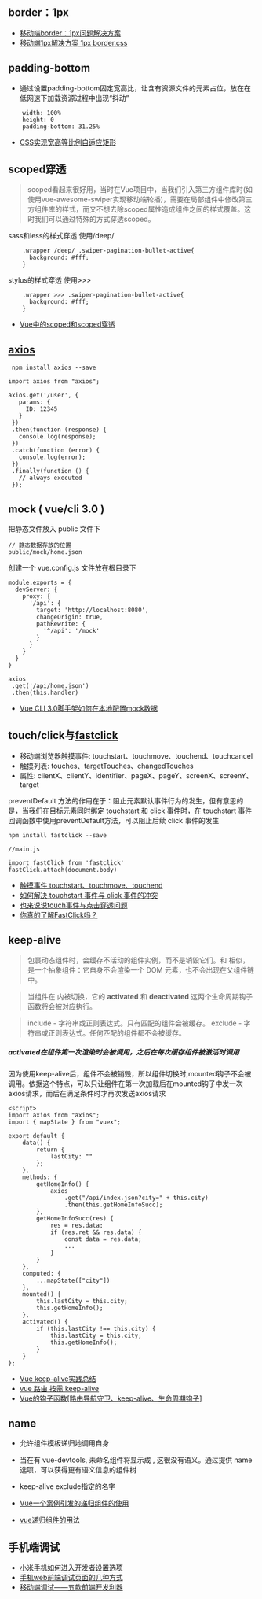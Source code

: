## border：1px

- [移动端border：1px问题解决方案](https://www.cnblogs.com/yaokunlun/p/6545393.html)
- [移动端1px解决方案 1px border.css](https://blog.csdn.net/qq_36407748/article/details/80958774)



## padding-bottom

- 通过设置padding-bottom固定宽高比，让含有资源文件的元素占位，放在在低网速下加载资源过程中出现“抖动”

```
    width: 100%
    height: 0
    padding-bottom: 31.25%
```

- [CSS实现宽高等比例自适应矩形](https://juejin.im/post/5b0784566fb9a07abd0e14ae)

## scoped穿透

> scoped看起来很好用，当时在Vue项目中，当我们引入第三方组件库时(如使用vue-awesome-swiper实现移动端轮播)，需要在局部组件中修改第三方组件库的样式，而又不想去除scoped属性造成组件之间的样式覆盖。这时我们可以通过特殊的方式穿透scoped。


sass和less的样式穿透 使用/deep/

```
    .wrapper /deep/ .swiper-pagination-bullet-active{
      background: #fff;
    }
```

stylus的样式穿透 使用>>>

```
    .wrapper >>> .swiper-pagination-bullet-active{
      background: #fff;
    }
```

- [Vue中的scoped和scoped穿透](https://segmentfault.com/a/1190000015932467)


## [axios](https://github.com/axios/axios)

```
 npm install axios --save
 ```
 
 ```
 import axios from "axios";

axios.get('/user', {
    params: {
      ID: 12345
    }
  })
  .then(function (response) {
    console.log(response);
  })
  .catch(function (error) {
    console.log(error);
  })
  .finally(function () {
    // always executed
  });  

```
 
 
 ## mock ( vue/cli 3.0 )
 
 把静态文件放入 public 文件下
 
 ```
 // 静态数据存放的位置
public/mock/home.json
```

创建一个 vue.config.js 文件放在根目录下

```
module.exports = {
  devServer: {
    proxy: {
      '/api': {
        target: 'http://localhost:8080',
        changeOrigin: true,
        pathRewrite: {
          '^/api': '/mock'
        }
      }
    }
  }
}
```

```
axios
 .get('/api/home.json')
 .then(this.handler)
```

- [Vue CLI 3.0脚手架如何在本地配置mock数据](https://blog.csdn.net/qq_32135281/article/details/84312100)



## touch/click与[fastclick](https://github.com/ftlabs/fastclick)


- 移动端浏览器触摸事件: touchstart、touchmove、touchend、touchcancel
- 触摸列表: touches、targetTouches、changedTouches
- 属性: clientX、clientY、identifier、pageX、pageY、screenX、screenY、target



preventDefault 方法的作用在于：阻止元素默认事件行为的发生，但有意思的是，当我们在目标元素同时绑定 touchstart 和 click 事件时，在 touchstart 事件回调函数中使用preventDefault方法，可以阻止后续 click 事件的发生


```
npm install fastclick --save
```

```
//main.js

import fastClick from 'fastclick'
fastClick.attach(document.body)
```

- [触摸事件 touchstart、touchmove、touchend](https://blog.csdn.net/wangmx1993328/article/details/83270166) 
- [如何解决 touchstart 事件与 click 事件的冲突](https://juejin.im/post/5aa09afe51882555602077be)
- [也来说说touch事件与点击穿透问题](https://juejin.im/entry/5963383bf265da6c3a54dfa7)
- [你真的了解FastClick吗？](https://www.cnblogs.com/ylweb/p/10549040.html)


## keep-alive


> <keep-alive> 包裹动态组件时，会缓存不活动的组件实例，而不是销毁它们。和 <transition> 相似，<keep-alive> 是一个抽象组件：它自身不会渲染一个 DOM 元素，也不会出现在父组件链中。
    
    

> 当组件在 <keep-alive> 内被切换，它的 **activated** 和 **deactivated** 这两个生命周期钩子函数将会被对应执行。
    
> include - 字符串或正则表达式。只有匹配的组件会被缓存。
> exclude - 字符串或正则表达式。任何匹配的组件都不会被缓存。

##### activated在组件第一次渲染时会被调用，之后在每次缓存组件被激活时调用

因为使用keep-alive后，组件不会被销毁，所以组件切换时,mounted钩子不会被调用。依据这个特点，可以只让组件在第一次加载后在mounted钩子中发一次axios请求，而后在满足条件时才再次发送axios请求


```
<script>
import axios from "axios";
import { mapState } from "vuex";

export default {
    data() {
        return {
            lastCity: ""
        };
    },
    methods: {
        getHomeInfo() {
            axios
                .get("/api/index.json?city=" + this.city)
                .then(this.getHomeInfoSucc);
        },
        getHomeInfoSucc(res) {
            res = res.data;
            if (res.ret && res.data) {
                const data = res.data;
                ...
            }
        }
    },
    computed: {
        ...mapState(["city"])
    },
    mounted() {
        this.lastCity = this.city;
        this.getHomeInfo();
    },
    activated() {
        if (this.lastCity !== this.city) {
            this.lastCity = this.city;
            this.getHomeInfo();
        }
    }
};
```
- [Vue keep-alive实践总结](https://www.cnblogs.com/sysuhanyf/p/7454530.html)
- [vue 路由 按需 keep-alive](https://juejin.im/post/5cdcbae9e51d454759351d84)
- [Vue的钩子函数[路由导航守卫、keep-alive、生命周期钩子]](https://juejin.im/post/5b41bdef6fb9a04fe63765f1)


## name


- 允许组件模板递归地调用自身

- 当在有 vue-devtools, 未命名组件将显示成 <AnonymousComponent>, 这很没有语义。通过提供 name 选项，可以获得更有语义信息的组件树
   
- keep-alive exclude指定的名字

- [Vue一个案例引发的递归组件的使用](https://juejin.im/post/5bed05ac6fb9a04a053f3d60)
- [vue递归组件的用法](https://blog.csdn.net/badmoonc/article/details/80380557)


## 手机端调试

- [小米手机如何进入开发者设置选项](https://jingyan.baidu.com/article/09ea3ede437a2ec0aede399e.html)
- [手机web前端调试页面的几种方式](https://juejin.im/entry/5afd1b276fb9a07acc11ec81)
- [移动端调试——五款前端开发利器](https://www.cnblogs.com/zhangruiqi/p/9509934.html)
